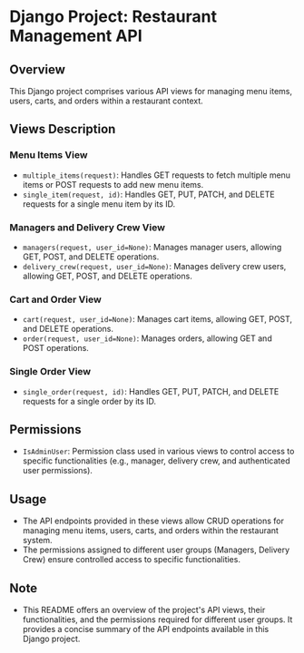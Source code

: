 # Django Project: Restaurant Management API

## Overview

This Django project comprises various API views for managing menu items, users, carts, and orders within a restaurant context.

## Views Description

### Menu Items View

- `multiple_items(request)`: Handles GET requests to fetch multiple menu items or POST requests to add new menu items.
- `single_item(request, id)`: Handles GET, PUT, PATCH, and DELETE requests for a single menu item by its ID.

### Managers and Delivery Crew View

- `managers(request, user_id=None)`: Manages manager users, allowing GET, POST, and DELETE operations.
- `delivery_crew(request, user_id=None)`: Manages delivery crew users, allowing GET, POST, and DELETE operations.

### Cart and Order View

- `cart(request, user_id=None)`: Manages cart items, allowing GET, POST, and DELETE operations.
- `order(request, user_id=None)`: Manages orders, allowing GET and POST operations.

### Single Order View

- `single_order(request, id)`: Handles GET, PUT, PATCH, and DELETE requests for a single order by its ID.

## Permissions

- `IsAdminUser`: Permission class used in various views to control access to specific functionalities (e.g., manager, delivery crew, and authenticated user permissions).

## Usage

- The API endpoints provided in these views allow CRUD operations for managing menu items, users, carts, and orders within the restaurant system.
- The permissions assigned to different user groups (Managers, Delivery Crew) ensure controlled access to specific functionalities.

## Note

- This README offers an overview of the project's API views, their functionalities, and the permissions required for different user groups. It provides a concise summary of the API endpoints available in this Django project.
